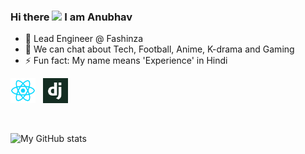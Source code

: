 ### Hi there <img src="https://media.giphy.com/media/hvRJCLFzcasrR4ia7z/giphy.gif" width="18px"> I am Anubhav

- 🌱 Lead Engineer @ Fashinza
- 💬 We can chat about Tech, Football, Anime, K-drama and Gaming
- ⚡ Fun fact: My name means 'Experience' in Hindi

<div>
<img src="https://raw.githubusercontent.com/annubv/annubv/main/public/icons/react.png" width="40" alt="React">
&nbsp;
<img src="https://raw.githubusercontent.com/annubv/annubv/main/public/icons/django.png" width="40" alt="Django">
<div>

<p>&nbsp;</p>

![My GitHub stats](https://github-readme-stats.vercel.app/api?username=annubv&show_icons=true&theme=ayu-mirage&include_all_commits=true)

<!--
**annubv/annubv** is a ✨ _special_ ✨ repository because its `README.md` (this file) appears on your GitHub profile.

Here are some ideas to get you started:

- 🔭 I’m currently working on ...
- 🌱 I’m currently learning ...
- 👯 I’m looking to collaborate on ...
- 🤔 I’m looking for help with ...
- 💬 Ask me about ...
- 📫 How to reach me: ...
- 😄 Pronouns: ...
- ⚡ Fun fact: ...
-->
